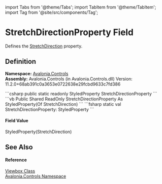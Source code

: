 import Tabs from '@theme/Tabs'; 
import TabItem from '@theme/TabItem'; 
import Tag from '@site/src/components/Tag'; 

# StretchDirectionProperty Field


Defines the <a href="P_Avalonia_Controls_Viewbox_StretchDirection">StretchDirection</a> property.



## Definition
**Namespace:** <a href="N_Avalonia_Controls">Avalonia.Controls</a>  
**Assembly:** Avalonia.Controls (in Avalonia.Controls.dll) Version: 11.2.0+68ab391c0a3653e0722638e29fcbd9633c7fd386

<Tabs groupId="api-code-preview">
<TabItem value="csharp" label="C#">
```csharp
public static readonly StyledProperty<StretchDirection> StretchDirectionProperty
```
</TabItem>
<TabItem value="vb" label="VB">
```vb
Public Shared ReadOnly StretchDirectionProperty As StyledProperty(Of StretchDirection)
```
</TabItem>
<TabItem value="fsharp" label="F#">
```fsharp
static val StretchDirectionProperty: StyledProperty<StretchDirection>
```
</TabItem>
</Tabs>



#### Field Value
StyledProperty(StretchDirection)

## See Also


#### Reference
<a href="T_Avalonia_Controls_Viewbox">Viewbox Class</a>  
<a href="N_Avalonia_Controls">Avalonia.Controls Namespace</a>  
